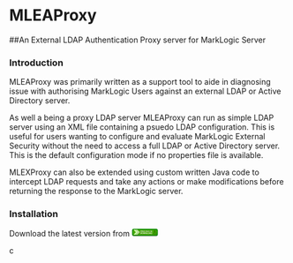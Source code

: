 # MLEAProxy
##An External LDAP Authentication Proxy server for MarkLogic Server
### Introduction
MLEAProxy was primarily written as a support tool to aide in diagnosing issue with authorising MarkLogic Users against an external LDAP or Active Directory server.
<P>As well a being a proxy LDAP server MLEAProxy can run as simple LDAP server using an XML file containing a psuedo LDAP configuration. This is useful for users wanting to configure and evaluate MarkLogic External Security without the need to access a full LDAP or Active Directory server. This is the default configuration mode if no properties file is available.
<P>MLEXProxy can also be extended using custom written Java code to intercept LDAP requests and take any actions or make modifications before returning the response to the MarkLogic server.

### Installation

Download the latest version from <img src="./download.png" width="48">

c




